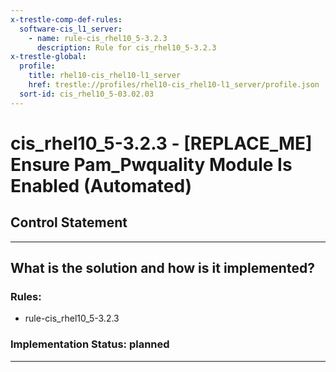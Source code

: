 ```yaml
---
x-trestle-comp-def-rules:
  software-cis_l1_server:
    - name: rule-cis_rhel10_5-3.2.3
      description: Rule for cis_rhel10_5-3.2.3
x-trestle-global:
  profile:
    title: rhel10-cis_rhel10-l1_server
    href: trestle://profiles/rhel10-cis_rhel10-l1_server/profile.json
  sort-id: cis_rhel10_5-03.02.03
---
```


# cis_rhel10_5-3.2.3 - \[REPLACE_ME\] Ensure Pam_Pwquality Module Is Enabled (Automated)

## Control Statement

______________________________________________________________________

## What is the solution and how is it implemented?

<!-- For implementation status enter one of: implemented, partial, planned, alternative, not-applicable -->

<!-- Note that the list of rules under ### Rules: is read-only and changes will not be captured after assembly to JSON -->

<!-- Add control implementation description here for control: cis_rhel10_5-3.2.3 -->

### Rules:

  - rule-cis_rhel10_5-3.2.3

### Implementation Status: planned

______________________________________________________________________
